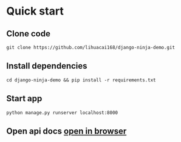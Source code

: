 # Quick start
## Clone code
`git clone https://github.com/lihuacai168/django-ninja-demo.git`

## Install dependencies
```
cd django-ninja-demo && pip install -r requirements.txt
```

## Start app
```
python manage.py runserver localhost:8000
```

## Open api docs [open in browser](http://localhost:8000/api/docs)

